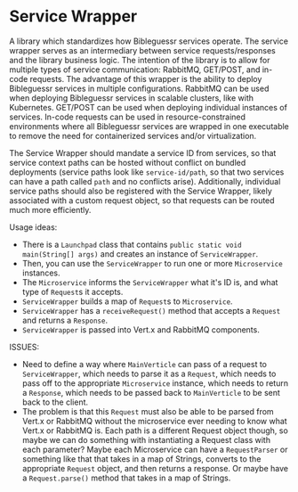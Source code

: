 # Service Wrapper

A library which standardizes how Bibleguessr services operate. The service wrapper serves as an intermediary between service requests/responses and the library business logic. The intention of the library is to allow for multiple types of service communication: RabbitMQ, GET/POST, and in-code requests. The advantage of this wrapper is the ability to deploy Bibleguessr services in multiple configurations. RabbitMQ can be used when deploying Bibleguessr services in scalable clusters, like with Kubernetes. GET/POST can be used when deploying individual instances of services. In-code requests can be used in resource-constrained environments where all Bibleguessr services are wrapped in one executable to remove the need for containerized services and/or virtualization.

The Service Wrapper should mandate a service ID from services, so that service context paths can be hosted without conflict on bundled deployments (service paths look like `service-id/path`, so that two services can have a path called `path` and no conflicts arise). Additionally, individual service paths should also be registered with the Service Wrapper, likely associated with a custom request object, so that requests can be routed much more efficiently.

Usage ideas:
- There is a `Launchpad` class that contains `public static void main(String[] args)` and creates an instance of `ServiceWrapper`.
- Then, you can use the `ServiceWrapper` to run one or more `Microservice` instances.
- The `Microservice` informs the `ServiceWrapper` what it's ID is, and what type of `Request`s it accepts.
- `ServiceWrapper` builds a map of `Request`s to `Microservice`.
- `ServiceWrapper` has a `receiveRequest()` method that accepts a `Request` and returns a `Response`.
- `ServiceWrapper` is passed into Vert.x and RabbitMQ components.

ISSUES:
- Need to define a way where `MainVerticle` can pass of a request to `ServiceWrapper`, which needs to parse it as a `Request`, which needs to pass off to the appropriate `Microservice` instance, which needs to return a `Response`, which needs to be passed back to `MainVerticle` to be sent back to the client.
- The problem is that this `Request` must also be able to be parsed from Vert.x or RabbitMQ without the microservice ever needing to know what Vert.x or RabbitMQ is. Each path is a different Request object though, so maybe we can do something with instantiating a Request class with each parameter? Maybe each Microservice can have a `RequestParser` or something like that that takes in a map of Strings, converts to the appropriate `Request` object, and then returns a response. Or maybe have a `Request.parse()` method that takes in a map of Strings.
